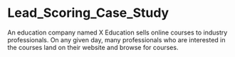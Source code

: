 # Lead_Scoring_Case_Study
An education company named X Education sells online courses to industry professionals. On any given day, many professionals who are interested in the courses land on their website and browse for courses.

